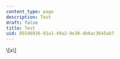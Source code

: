 ```yaml
---
content_type: page
description: Test
draft: false
title: Test
uid: 85546936-91a1-49a2-9e30-4b6ac3645ab7
---
```

\\[x\\]